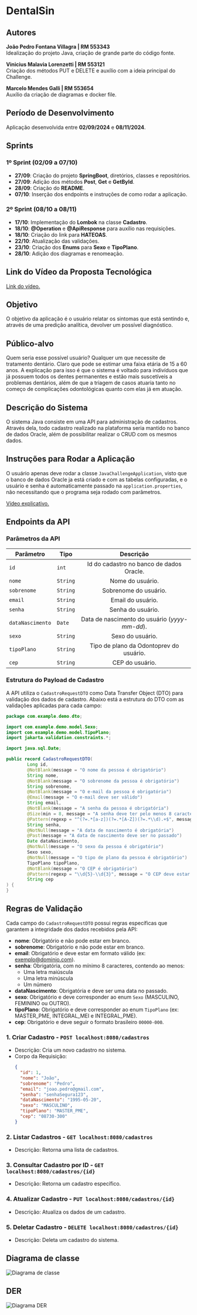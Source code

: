 # DentalSin

## Autores

**João Pedro Fontana Villagra | RM 553343**  
Idealização do projeto Java, criação de grande parte do código fonte.

**Vinicius Malavia Lorenzetti | RM 553121**  
Criação dos métodos PUT e DELETE e auxílio com a ideia principal do Challenge.

**Marcelo Mendes Galli | RM 553654**                 
Auxílio da criação de diagramas e docker file.

## Período de Desenvolvimento

Aplicação desenvolvida entre **02/09/2024** e **08/11/2024**.

## Sprints

### 1º Sprint (02/09 a 07/10)
- **27/09**: Criação do projeto **SpringBoot**, diretórios, classes e repositórios.
- **27/09**: Adição dos métodos **Post**, **Get** e **GetById**.
- **28/09**: Criação do **README**.
- **07/10**: Inserção dos endpoints e instruções de como rodar a aplicação.

### 2º Sprint (08/10 a 08/11)
- **17/10**: Implementação do **Lombok** na classe **Cadastro**.
- **18/10**: **@Operation** e **@ApiResponse** para auxílio nas requisições.
- **18/10**: Criação do link para **HATEOAS**.
- **22/10**: Atualização das validações.
- **23/10**: Criação dos **Enums** para **Sexo** e **TipoPlano**.
- **28/10**: Adição dos diagramas e renomeação.


## Link do Vídeo da Proposta Tecnológica

[Link do vídeo.](https://www.youtube.com/watch?v=yUlYOG-bqCk&ab_channel=Jo%C3%A3oPedro)

## Objetivo

O objetivo da aplicação é o usuário relatar os sintomas que está sentindo e, através de uma predição analítica, devolver um possível diagnóstico.

## Público-alvo

Quem seria esse possível usuário? Qualquer um que necessite de tratamento dentário. Claro que pode se estimar uma faixa etária de 15 a 60 anos. A explicação para isso é que o sistema é voltado para indivíduos que já possuem todos os dentes permanentes e estão mais suscetíveis a problemas dentários, além de que a triagem de casos atuaria tanto no começo de complicações odontológicas quanto com elas já em atuação.

## Descrição do Sistema

O sistema Java consiste em uma API para administração de cadastros. Através dela, todo cadastro realizado na plataforma seria mantido no banco de dados Oracle, além de possibilitar realizar o CRUD com os mesmos dados.

## Instruções para Rodar a Aplicação

O usuário apenas deve rodar a classe `JavaChallengeApplication`, visto que o banco de dados Oracle ja está criado e com as tabelas configuradas, e o usuário e senha é automaticamente passado na `application.properties`, não necessitando que o programa seja rodado com parâmetros.

[Vídeo explicativo.](https://www.youtube.com/watch?v=MIxtdDENVyA&ab_channel=Jo%C3%A3oPedro)

## Endpoints da API
### Parâmetros da API

| Parâmetro | Tipo | Descrição |
|-----------|------|:-----------:|
|`id`       |`int` | Id do cadastro no banco de dados Oracle.|
|`nome`     |`String`| Nome do usuário.|
|`sobrenome`|`String`| Sobrenome do usuário.|
|`email`    |`String`| Email do usuário.|
|`senha`    |`String`| Senha do usuário.|
|`dataNascimento`|`Date`| Data de nascimento do usuário (*yyyy-mm-dd*).|
|`sexo`     |`String`| Sexo do usuário.|
|`tipoPlano`|`String`| Tipo de plano da Odontoprev do usuário.|
|`cep`      |`String`| CEP do usuário.|

### Estrutura do Payload de Cadastro

A API utiliza o `CadastroRequestDTO` como Data Transfer Object (DTO) para validação dos dados de cadastro. Abaixo está a estrutura do DTO com as validações aplicadas para cada campo:

```java
package com.example.demo.dto;

import com.example.demo.model.Sexo;
import com.example.demo.model.TipoPlano;
import jakarta.validation.constraints.*;

import java.sql.Date;

public record CadastroRequestDTO(
        Long id,
        @NotBlank(message = "O nome da pessoa é obrigatório")
        String nome,
        @NotBlank(message = "O sobrenome da pessoa é obrigatório")
        String sobrenome,
        @NotBlank(message = "O e-mail da pessoa é obrigatório")
        @Email(message = "O e-mail deve ser válido")
        String email,
        @NotBlank(message = "A senha da pessoa é obrigatória")
        @Size(min = 8, message = "A senha deve ter pelo menos 8 caracteres")
        @Pattern(regexp = "^(?=.*[a-z])(?=.*[A-Z])(?=.*\\d).+$", message = "A senha deve conter pelo menos uma letra maiúscula, uma letra minúscula e um número.")
        String senha,
        @NotNull(message = "A data de nascimento é obrigatória")
        @Past(message = "A data de nascimento deve ser no passado")
        Date dataNascimento,
        @NotNull(message = "O sexo da pessoa é obrigatório")
        Sexo sexo,
        @NotNull(message = "O tipo de plano da pessoa é obrigatório")
        TipoPlano tipoPlano,
        @NotBlank(message = "O CEP é obrigatório")
        @Pattern(regexp = "\\d{5}-\\d{3}", message = "O CEP deve estar no formato 00000-000.")
        String cep
) {
}
```

## Regras de Validação

Cada campo do `CadastroRequestDTO` possui regras específicas que garantem a integridade dos dados recebidos pela API:

- **nome**: Obrigatório e não pode estar em branco.
- **sobrenome**: Obrigatório e não pode estar em branco.
- **email**: Obrigatório e deve estar em formato válido (ex: exemplo@dominio.com).
- **senha**: Obrigatória, com no mínimo 8 caracteres, contendo ao menos:
  - Uma letra maiúscula
  - Uma letra minúscula
  - Um número
- **dataNascimento**: Obrigatória e deve ser uma data no passado.
- **sexo**: Obrigatório e deve corresponder ao enum `Sexo` (MASCULINO, FEMININO ou OUTRO).
- **tipoPlano**: Obrigatório e deve corresponder ao enum `TipoPlano` (ex: MASTER_PME, INTEGRAL_MEI e INTEGRAL_PME).
- **cep**: Obrigatório e deve seguir o formato brasileiro `00000-000`.


### 1. **Criar Cadastro** - `POST localhost:8080/cadastros`
   - Descrição: Cria um novo cadastro no sistema.
   - Corpo da Requisição:
     ```json
     {
       "id": 1,
       "nome": "João",
       "sobrenome": "Pedro",
       "email": "joao.pedro@gmail.com",
       "senha": "senhaSegura123",
       "dataNascimento": "1995-05-20",
       "sexo": "MASCULINO",
       "tipoPlano": "MASTER_PME",
       "cep": "08730-300"
     }
     ```
     
### 2. **Listar Cadastros** - `GET localhost:8080/cadastros`
   - Descrição: Retorna uma lista de cadastros.

### 3. **Consultar Cadastro por ID** - `GET localhost:8080/cadastros/{id}`
   - Descrição: Retorna um cadastro específico.

### 4. **Atualizar Cadastro** - `PUT localhost:8080/cadastros/{id}`
   - Descrição: Atualiza os dados de um cadastro.

### 5. **Deletar Cadastro** - `DELETE localhost:8080/cadastros/{id}`
   - Descrição: Deleta um cadastro do sistema.

## Diagrama de classe
![Diagrama de classe](images/Classes.png)

## DER
![Diagrama DER](images/DER.png)
